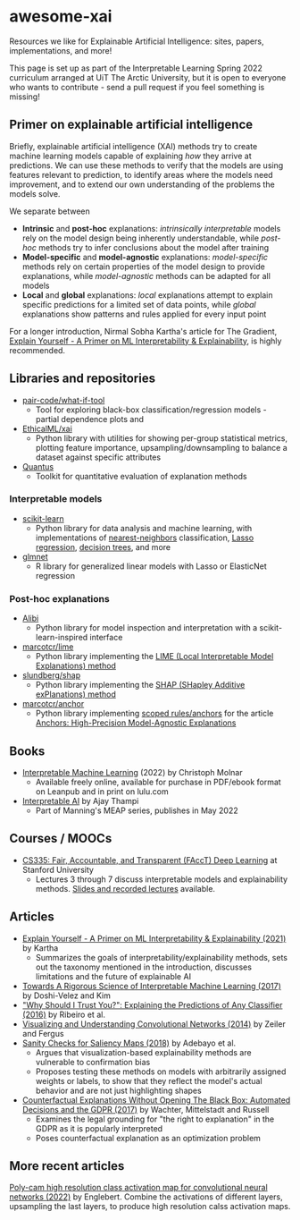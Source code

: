 # awesome-xai
Resources we like for Explainable Artificial Intelligence: sites, papers, implementations, and more!

This page is set up as part of the Interpretable Learning Spring 2022 curriculum arranged at UiT The Arctic University, but it is open to everyone who wants to contribute - send a pull request if you feel something is missing!

## Primer on explainable artificial intelligence

Briefly, explainable artificial intelligence (XAI) methods try to create machine learning models capable of explaining *how* they arrive at predictions. We can use these methods to verify that the models are using features relevant to prediction, to identify areas where the models need improvement, and to extend our own understanding of the problems the models solve.

We separate between

* **Intrinsic** and **post-hoc** explanations: *intrinsically interpretable* models rely on the model design being inherently understandable, while *post-hoc* methods try to infer conclusions about the model after training
* **Model-specific** and **model-agnostic** explanations: *model-specific* methods rely on certain properties of the model design to provide explanations, while *model-agnostic* methods can be adapted for all models
* **Local** and **global** explanations: *local* explanations attempt to explain specific predictions for a limited set of data points, while *global* explanations show patterns and rules applied for every input point

For a longer introduction, Nirmal Sobha Kartha's article for The Gradient, [Explain Yourself - A Primer on ML Interpretability & Explainability](https://thegradient.pub/explain-yourself/), is highly recommended.

## Libraries and repositories

* [pair-code/what-if-tool](https://github.com/pair-code/what-if-tool)
    * Tool for exploring black-box classification/regression models - partial dependence plots and 
* [EthicalML/xai](https://github.com/EthicalML/xai)
    * Python library with utilities for showing per-group statistical metrics, plotting feature importance, upsampling/downsampling to balance a dataset against specific attributes
* [Quantus](https://github.com/understandable-machine-intelligence-lab/Quantus)
    * Toolkit for quantitative evaluation of explanation methods 

### Interpretable models 
* [scikit-learn](https://scikit-learn.org/stable/index.html) 
    * Python library for data analysis and machine learning, with implementations of [nearest-neighbors](https://scikit-learn.org/stable/modules/neighbors.html#classification) classification, [Lasso regression](https://scikit-learn.org/stable/modules/linear_model.html#lasso), [decision trees](https://scikit-learn.org/stable/modules/generated/sklearn.tree.DecisionTreeClassifier.html), and more
* [glmnet](https://cran.r-project.org/web/packages/glmnet/) 
    * R library for generalized linear models with Lasso or ElasticNet regression

### Post-hoc explanations

* [Alibi](https://github.com/SeldonIO/alibi)
    * Python library for model inspection and interpretation with a scikit-learn-inspired interface
* [marcotcr/lime](https://github.com/marcotcr/lime)
    * Python library implementing the [LIME (Local Interpretable Model Explanations) method](https://christophm.github.io/interpretable-ml-book/lime.html)
* [slundberg/shap](https://github.com/slundberg/shap)
    * Python library implementing the [SHAP (SHapley Additive exPlanations) method](https://christophm.github.io/interpretable-ml-book/shap.html)
* [marcotcr/anchor](https://github.com/marcotcr/anchor)
    * Python library implementing [scoped rules/anchors](https://christophm.github.io/interpretable-ml-book/anchors.html) for the article [Anchors: High-Precision Model-Agnostic Explanations](https://homes.cs.washington.edu/~marcotcr/aaai18.pdf)

## Books

* [Interpretable Machine Learning](https://christophm.github.io/interpretable-ml-book/) (2022) by Christoph Molnar
    * Available freely online, available for purchase in PDF/ebook format on Leanpub and in print on lulu.com
* [Interpretable AI](https://www.manning.com/books/interpretable-ai) by Ajay Thampi
    * Part of Manning's MEAP series, publishes in May 2022

## Courses / MOOCs

* [CS335: Fair, Accountable, and Transparent (FAccT) Deep Learning](https://cs335.stanford.edu/) at Stanford University
    * Lectures 3 through 7 discuss interpretable models and explainability methods. [Slides and recorded lectures](https://hci.stanford.edu/courses/cs335/2020/sp/lectures.html) available.

## Articles



* [Explain Yourself - A Primer on ML Interpretability & Explainability (2021)](https://thegradient.pub/explain-yourself/) by Kartha
    * Summarizes the goals of interpretability/explainability methods, sets out the taxonomy mentioned in the introduction, discusses limitations and the future of explainable AI
* [Towards A Rigorous Science of Interpretable Machine Learning (2017)](https://arxiv.org/abs/1702.08608) by Doshi-Velez and Kim
* ["Why Should I Trust You?": Explaining the Predictions of Any Classifier (2016)](https://arxiv.org/abs/1602.04938) by Ribeiro et al. 
* [Visualizing and Understanding Convolutional Networks (2014)](https://arxiv.org/abs/1311.2901) by Zeiler and Fergus
* [Sanity Checks for Saliency Maps (2018)](https://arxiv.org/abs/1810.03292) by Adebayo et al.
    * Argues that visualization-based explainability methods are vulnerable to confirmation bias 
    * Proposes testing these methods on models with arbitrarily assigned weights or labels, to show that they reflect the model's actual behavior and are not just highlighting shapes
* [Counterfactual Explanations Without Opening The Black Box: Automated Decisions and the GDPR (2017)](https://jolt.law.harvard.edu/assets/articlePDFs/v31/Counterfactual-Explanations-without-Opening-the-Black-Box-Sandra-Wachter-et-al.pdf) by Wachter, Mittelstadt and Russell
    * Examines the legal grounding for "the right to explanation" in the GDPR as it is popularly interpreted
    * Poses counterfactual explanation as an optimization problem

## More recent articles

[Poly-cam high resolution class activation map for convolutional neural networks (2022)](https://deepai.org/publication/poly-cam-high-resolution-class-activation-map-for-convolutional-neural-networks) by Englebert. Combine the activations of different layers, upsampling the last layers, to produce high resolution calss activation maps.
